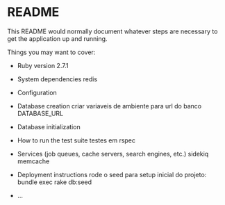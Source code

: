 # README

This README would normally document whatever steps are necessary to get the
application up and running.

Things you may want to cover:

* Ruby version
	2.7.1
* System dependencies
	redis

* Configuration

* Database creation
	criar variaveis de ambiente para url do banco
	DATABASE_URL

* Database initialization

* How to run the test suite
	testes em rspec

* Services (job queues, cache servers, search engines, etc.)
	sidekiq
	memcache


* Deployment instructions
rode o seed para setup inicial do projeto:
bundle exec rake db:seed

* ...
